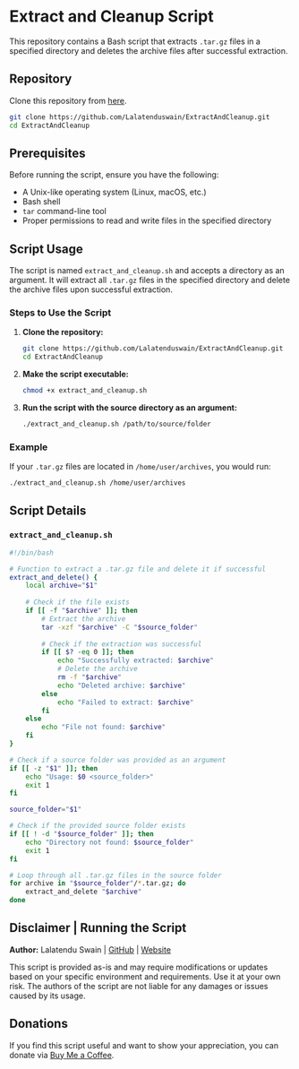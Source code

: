 # Extract and Cleanup Script

This repository contains a Bash script that extracts `.tar.gz` files in a specified directory and deletes the archive files after successful extraction.

## Repository

Clone this repository from [here](https://github.com/Lalatenduswain/ExtractAndCleanup).

```bash
git clone https://github.com/Lalatenduswain/ExtractAndCleanup.git
cd ExtractAndCleanup
```

## Prerequisites

Before running the script, ensure you have the following:

- A Unix-like operating system (Linux, macOS, etc.)
- Bash shell
- `tar` command-line tool
- Proper permissions to read and write files in the specified directory

## Script Usage

The script is named `extract_and_cleanup.sh` and accepts a directory as an argument. It will extract all `.tar.gz` files in the specified directory and delete the archive files upon successful extraction.

### Steps to Use the Script

1. **Clone the repository:**

    ```bash
    git clone https://github.com/Lalatenduswain/ExtractAndCleanup.git
    cd ExtractAndCleanup
    ```

2. **Make the script executable:**

    ```bash
    chmod +x extract_and_cleanup.sh
    ```

3. **Run the script with the source directory as an argument:**

    ```bash
    ./extract_and_cleanup.sh /path/to/source/folder
    ```

### Example

If your `.tar.gz` files are located in `/home/user/archives`, you would run:

```bash
./extract_and_cleanup.sh /home/user/archives
```

## Script Details

### `extract_and_cleanup.sh`

```bash
#!/bin/bash

# Function to extract a .tar.gz file and delete it if successful
extract_and_delete() {
    local archive="$1"
    
    # Check if the file exists
    if [[ -f "$archive" ]]; then
        # Extract the archive
        tar -xzf "$archive" -C "$source_folder"
        
        # Check if the extraction was successful
        if [[ $? -eq 0 ]]; then
            echo "Successfully extracted: $archive"
            # Delete the archive
            rm -f "$archive"
            echo "Deleted archive: $archive"
        else
            echo "Failed to extract: $archive"
        fi
    else
        echo "File not found: $archive"
    fi
}

# Check if a source folder was provided as an argument
if [[ -z "$1" ]]; then
    echo "Usage: $0 <source_folder>"
    exit 1
fi

source_folder="$1"

# Check if the provided source folder exists
if [[ ! -d "$source_folder" ]]; then
    echo "Directory not found: $source_folder"
    exit 1
fi

# Loop through all .tar.gz files in the source folder
for archive in "$source_folder"/*.tar.gz; do
    extract_and_delete "$archive"
done
```

## Disclaimer | Running the Script

**Author:** Lalatendu Swain | [GitHub](https://github.com/Lalatenduswain) | [Website](https://blog.lalatendu.info/)

This script is provided as-is and may require modifications or updates based on your specific environment and requirements. Use it at your own risk. The authors of the script are not liable for any damages or issues caused by its usage.

## Donations

If you find this script useful and want to show your appreciation, you can donate via [Buy Me a Coffee](https://www.buymeacoffee.com/lalatendu.swain).
